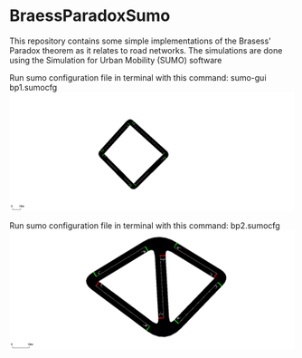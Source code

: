 # BraessParadoxSumo
This repository contains some simple implementations of the Brasess' Paradox theorem as it relates to road networks. The simulations are done using the Simulation for Urban Mobility (SUMO) software 

Run sumo configuration file in terminal with this command: sumo-gui bp1.sumocfg 
![run1](images/bp1.png)



Run sumo configuration file in terminal with this command: bp2.sumocfg 
![run2](images/bp2.png)
